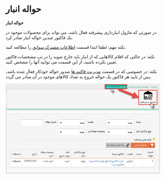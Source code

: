 # حواله انبار    

**حواله انبار**

در صورتی که ماژول انبارداری پیشرفته فعال باشد، می تواند برای محصولات موجود در یک فاکتور چندین حواله انبار صادر کرد.

نکته مهم: لطفا ابتدا قسمت [اطلاعات مشترک سوابق](Backgroundscommoninfo.md) را مطالعه کنید.

نکته: در حالتی که اقلام کالاهایی که از انبار باید خارج شوند را در تب مشخصات فاکتور تعیین نکرده باشید، از این قسمت می توانید آنها را مشخص کنید.

نکته: در خصوصی که در قسمت [مدیریت فاکتورها](../../../../Setting/Personalizing/FactorsManagement.md) صدور حواله خودکار فعال شده باشد، پس از تایید هر فاکتور یک حواله خروج به تعداد کالاهای موجود در آن صادر می گردد.

![](NewWarehouseinvoice/NewWarehouseinvoice.png)